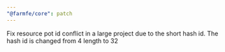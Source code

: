 ```yaml
---
"@farmfe/core": patch
---
```


Fix resource pot id conflict in a large project due to the short hash id. The hash id is changed from 4 length to 32
